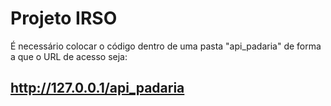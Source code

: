 # Projeto IRSO

É necessário colocar o código dentro de uma pasta "api_padaria" de forma a que o URL de acesso seja:

## http://127.0.0.1/api_padaria ##